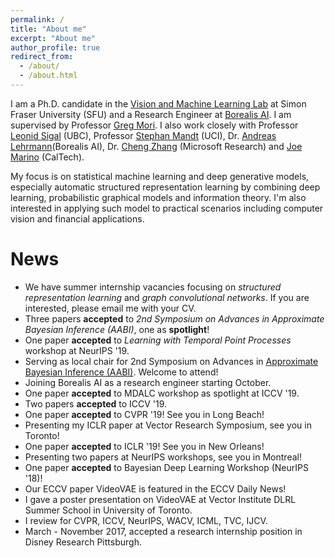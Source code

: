 ```yaml
---
permalink: /
title: "About me"
excerpt: "About me"
author_profile: true
redirect_from:
  - /about/
  - /about.html
---
```


I am a Ph.D. candidate in the [Vision and Machine Learning Lab](http://vml.cs.sfu.ca) at Simon Fraser University (SFU) and a Research Engineer at [Borealis AI](https://www.borealisai.com/en/). I am supervised by Professor [Greg Mori](https://www.cs.sfu.ca/~mori/). I also work closely with Professor [Leonid Sigal](https://www.cs.ubc.ca/~lsigal/index.html) (UBC), Professor [Stephan Mandt](http://www.stephanmandt.com) (UCI), Dr. [Andreas Lehrmann](https://scholar.google.de/citations?user=DM49PecAAAAJ&hl=en)(Borealis AI), Dr. [Cheng Zhang](https://cheng-zhang.org) (Microsoft Research) and [Joe Marino](https://joelouismarino.github.io) (CalTech).

My focus is on statistical machine learning and deep generative models, especially automatic structured representation learning by combining deep learning, probabilistic graphical models and information theory. I'm also interested in applying such model to practical scenarios including computer vision and financial applications.



# News
* We have summer internship vacancies focusing on _structured representation learning_ and _graph convolutional networks_. If you are interested, please email me with your CV.
* Three papers **accepted** to *2nd Symposium on Advances in Approximate Bayesian Inference (AABI)*, one as **spotlight**!
* One paper **accepted** to *Learning with Temporal Point Processes* workshop at NeurIPS '19. 
* Serving as local chair for 2nd Symposium on Advances in [Approximate Bayesian Inference (AABI)](http://approximateinference.org). Welcome to attend!
* Joining Borealis AI as a research engineer starting October.
* One paper **accepted** to MDALC workshop as spotlight at ICCV '19.
* Two papers **accepted** to ICCV '19.
* One paper **accepted** to CVPR '19! See you in Long Beach!
* Presenting my ICLR paper at Vector Research Symposium, see you in Toronto!
* One paper **accepted** to ICLR '19! See you in New Orleans!
* Presenting two papers at NeurIPS workshops, see you in Montreal!
* One paper **accepted** to Bayesian Deep Learning Workshop (NeurIPS '18)!
* Our ECCV paper VideoVAE  is featured in the ECCV Daily News!
* I gave a poster presentation on VideoVAE at Vector Institute DLRL Summer School in University of Toronto.
* I review for CVPR, ICCV, NeurIPS, WACV, ICML, TVC, IJCV.
* March - November 2017, accepted a research internship position in Disney Research Pittsburgh.
